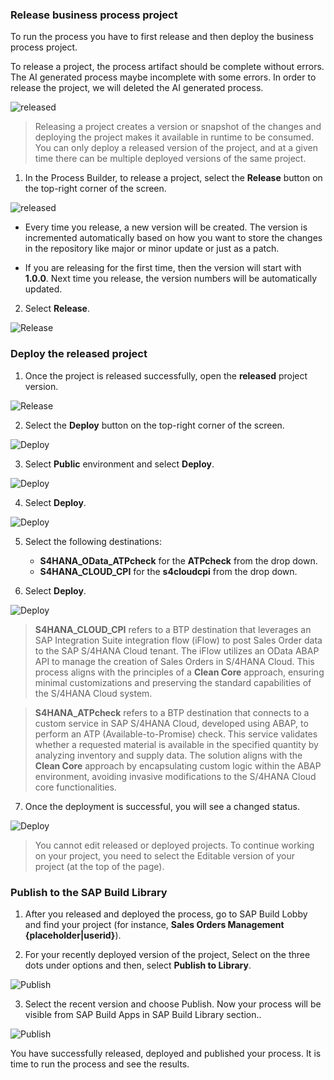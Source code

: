 ### Release business process project

To run the process you have to first release and then deploy the business process project.

To release a project, the process artifact should be complete without errors. The AI generated process maybe incomplete with some errors. In order to release the project, we will deleted the AI generated process.

![released](./Images/410-Delete-AI.png)

>Releasing a project creates a version or snapshot of the changes and deploying the project makes it available in runtime to be consumed. You can only deploy a released version of the project, and at a given time there can be multiple deployed versions of the same project.

1. In the Process Builder, to release a project, select the **Release** button on the top-right corner of the screen.

![released](./Images/312-1_Automation_Run-Process-1.png)

   - Every time you release, a new version will be created. The version is incremented automatically based on how you want to store the changes in the repository like major or minor update or just as a patch.

   - If you are releasing for the first time, then the version will start with **1.0.0**. Next time you release, the version numbers will be automatically updated.

2. Select **Release**.

![Release](./Images/312-1_Automation_Run-Process-2.png)


### Deploy the released project

1. Once the project is released successfully, open the **released** project version.

![Release](./Images/projectversion.png)

2. Select the **Deploy** button on the top-right corner of the screen.

![Deploy](./Images/312-1_Deploy-1.png)

3. Select **Public** environment and select **Deploy**.

![Deploy](./Images/312-1_Deploy-2.png)

4. Select **Deploy**.

![Deploy](./Images/312-1_Deploy-3.png)


5. Select the following destinations:
   - **S4HANA_OData_ATPcheck** for the **ATPcheck** from the drop down.
   - **S4HANA_CLOUD_CPI** for the **s4cloudcpi** from the drop down.
   
6. Select **Deploy**.

![Deploy](./Images/312-1_Deploy-4.png)

   > **S4HANA_CLOUD_CPI** refers to a BTP destination that leverages an SAP Integration Suite integration flow (iFlow) to post Sales Order data to the SAP S/4HANA Cloud tenant. The iFlow utilizes an OData ABAP API to manage the creation of Sales Orders in S/4HANA Cloud. This process aligns with the principles of a **Clean Core** approach, ensuring minimal customizations and preserving the standard capabilities of the S/4HANA Cloud system.
   
   > **S4HANA_ATPcheck**  refers to a BTP destination that connects to a custom service in SAP S/4HANA Cloud, developed using ABAP, to perform an ATP (Available-to-Promise) check. This service validates whether a requested material is available in the specified quantity by analyzing inventory and supply data. The solution aligns with the **Clean Core** approach by encapsulating custom logic within the ABAP environment, avoiding invasive modifications to the S/4HANA Cloud core functionalities.


7. Once the deployment is successful, you will see a changed status.

![Deploy](./Images/312-1_Deploy-5.png)

   > You cannot edit released or deployed projects. To continue working on your project, you need to select the Editable version of your project (at the top of the page).


### Publish to the SAP Build Library

1. After you released and deployed the process, go to SAP Build Lobby and find your project (for instance, **Sales Orders Management  {placeholder\|userid}**).

2. For your recently deployed version of the project, Select on the three dots under options and then, select **Publish to Library**.

![Publish](./Images/312-1_Library-2.png)

3. Select the recent version and choose Publish. Now your process will be visible from SAP Build Apps in SAP Build Library section..

![Publish](./Images/312-1_Library-3.png)
   
You have successfully released, deployed and published your process. It is time to run the process and see the results.

